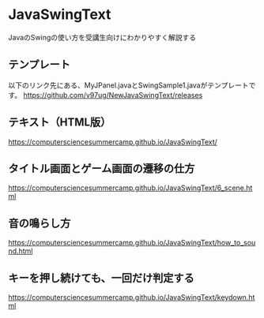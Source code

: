 # JavaSwingText
JavaのSwingの使い方を受講生向けにわかりやすく解説する

## テンプレート
以下のリンク先にある、MyJPanel.javaとSwingSample1.javaがテンプレートです。
https://github.com/v97ug/NewJavaSwingText/releases

## テキスト（HTML版）

https://computersciencesummercamp.github.io/JavaSwingText/

## タイトル画面とゲーム画面の遷移の仕方

https://computersciencesummercamp.github.io/JavaSwingText/6_scene.html

## 音の鳴らし方

https://computersciencesummercamp.github.io/JavaSwingText/how_to_sound.html

## キーを押し続けても、一回だけ判定する

https://computersciencesummercamp.github.io/JavaSwingText/keydown.html

